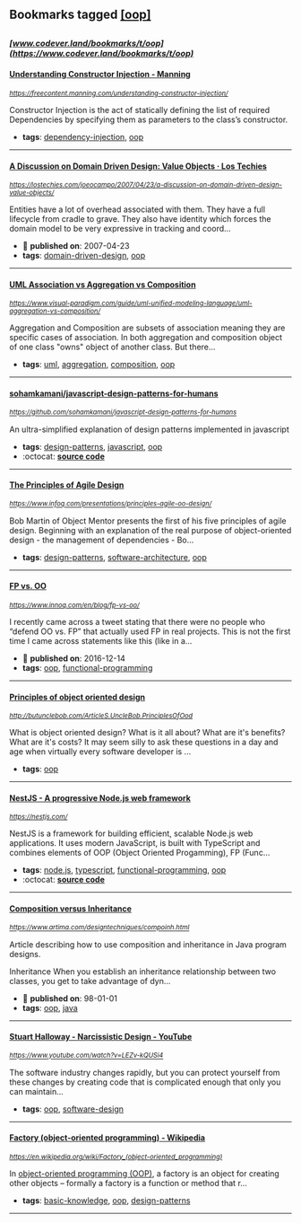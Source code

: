 ## Bookmarks tagged [[oop]](https://www.codever.land/search?q=[oop])

_<sup><sup>[www.codever.land/bookmarks/t/oop](https://www.codever.land/bookmarks/t/oop)</sup></sup>_
---
#### [Understanding Constructor Injection - Manning](https://freecontent.manning.com/understanding-constructor-injection/)
_<sup>https://freecontent.manning.com/understanding-constructor-injection/</sup>_

Constructor Injection is the act of statically defining the list of required Dependencies by specifying them as parameters to the class’s constructor.
* **tags**: [dependency-injection](../tagged/dependency-injection.md), [oop](../tagged/oop.md)
---
#### [A Discussion on Domain Driven Design: Value Objects · Los Techies](https://lostechies.com/joeocampo/2007/04/23/a-discussion-on-domain-driven-design-value-objects/)
_<sup>https://lostechies.com/joeocampo/2007/04/23/a-discussion-on-domain-driven-design-value-objects/</sup>_

Entities have a lot of overhead associated with them. They have a full lifecycle from cradle to grave. They also have identity which forces the domain model to be very expressive in tracking and coord...
* :calendar: **published on**: 2007-04-23
* **tags**: [domain-driven-design](../tagged/domain-driven-design.md), [oop](../tagged/oop.md)
---
#### [UML Association vs Aggregation vs Composition](https://www.visual-paradigm.com/guide/uml-unified-modeling-language/uml-aggregation-vs-composition/)
_<sup>https://www.visual-paradigm.com/guide/uml-unified-modeling-language/uml-aggregation-vs-composition/</sup>_

Aggregation and Composition are subsets of association meaning they are specific cases of association. In both aggregation and composition object of one class "owns" object of another class. But there...
* **tags**: [uml](../tagged/uml.md), [aggregation](../tagged/aggregation.md), [composition](../tagged/composition.md), [oop](../tagged/oop.md)
---
#### [sohamkamani/javascript-design-patterns-for-humans](https://github.com/sohamkamani/javascript-design-patterns-for-humans)
_<sup>https://github.com/sohamkamani/javascript-design-patterns-for-humans</sup>_

An ultra-simplified explanation of design patterns implemented in javascript
* **tags**: [design-patterns](../tagged/design-patterns.md), [javascript](../tagged/javascript.md), [oop](../tagged/oop.md)
* :octocat: **[source code](https://github.com/sohamkamani/javascript-design-patterns-for-humans)**
---
#### [The Principles of Agile Design](https://www.infoq.com/presentations/principles-agile-oo-design/)
_<sup>https://www.infoq.com/presentations/principles-agile-oo-design/</sup>_

Bob Martin of Object Mentor presents the first of his five principles of agile design. Beginning with an explanation of the real purpose of object-oriented design - the management of dependencies - Bo...
* **tags**: [design-patterns](../tagged/design-patterns.md), [software-architecture](../tagged/software-architecture.md), [oop](../tagged/oop.md)
---
#### [FP vs. OO](https://www.innoq.com/en/blog/fp-vs-oo/)
_<sup>https://www.innoq.com/en/blog/fp-vs-oo/</sup>_

I recently came across a tweet stating that there were no people who “defend OO vs. FP” that actually used FP in real projects. This is not the first time I came across statements like this (like in a...
* :calendar: **published on**: 2016-12-14
* **tags**: [oop](../tagged/oop.md), [functional-programming](../tagged/functional-programming.md)
---
#### [Principles of object oriented design](http://butunclebob.com/ArticleS.UncleBob.PrinciplesOfOod)
_<sup>http://butunclebob.com/ArticleS.UncleBob.PrinciplesOfOod</sup>_

What is object oriented design? What is it all about? What are it's benefits? What are it's costs? It may seem silly to ask these questions in a day and age when virtually every software developer is ...
* **tags**: [oop](../tagged/oop.md)
---
#### [NestJS - A progressive Node.js web framework](https://nestjs.com/)
_<sup>https://nestjs.com/</sup>_

NestJS is a framework for building efficient, scalable Node.js web applications. It uses modern JavaScript, is built with TypeScript and combines elements of OOP (Object Oriented Progamming), FP (Func...
* **tags**: [node.js](../tagged/node.js.md), [typescript](../tagged/typescript.md), [functional-programming](../tagged/functional-programming.md), [oop](../tagged/oop.md)
* :octocat: **[source code](https://github.com/nestjs/nest)**
---
#### [Composition versus Inheritance](https://www.artima.com/designtechniques/compoinh.html)
_<sup>https://www.artima.com/designtechniques/compoinh.html</sup>_

Article describing how to use composition and inheritance in Java program designs.

 Inheritance
When you establish an inheritance relationship between two classes, you get to take advantage of dyn...
* :calendar: **published on**: 98-01-01
* **tags**: [oop](../tagged/oop.md), [java](../tagged/java.md)
---
#### [Stuart Halloway - Narcissistic Design - YouTube](https://www.youtube.com/watch?v=LEZv-kQUSi4)
_<sup>https://www.youtube.com/watch?v=LEZv-kQUSi4</sup>_

The software industry changes rapidly, but you can protect yourself from these changes by creating code that is complicated enough that only you can maintain...
* **tags**: [oop](../tagged/oop.md), [software-design](../tagged/software-design.md)
---
#### [Factory (object-oriented programming) - Wikipedia](https://en.wikipedia.org/wiki/Factory_(object-oriented_programming))
_<sup>https://en.wikipedia.org/wiki/Factory_(object-oriented_programming)</sup>_

In [object-oriented programming (OOP)](https://en.wikipedia.org/wiki/Object-oriented_programming), a factory is an object for creating other objects – formally a factory is a function or method that r...
* **tags**: [basic-knowledge](../tagged/basic-knowledge.md), [oop](../tagged/oop.md), [design-patterns](../tagged/design-patterns.md)
---

